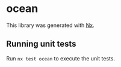 # ocean

This library was generated with [Nx](https://nx.dev).

## Running unit tests

Run `nx test ocean` to execute the unit tests.

